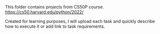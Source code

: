 This folder contains projects from CS50P course.
https://cs50.harvard.edu/python/2022/

Created for learning purposes, I will upload each task and quickly describe how to execute it or add link to task requirements.
